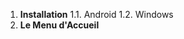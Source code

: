 <!-- TITLE: Sommaire -->
<!-- SUBTITLE: Sommaire d'Angry Dash -->

1. **Installation**
	1.1. Android
	1.2. Windows
2. **Le Menu d'Accueil**
